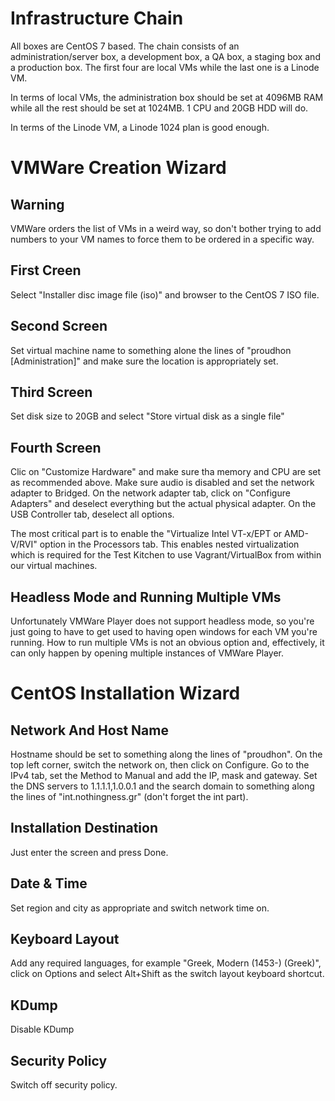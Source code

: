 # Infrastructure Chain

All boxes are CentOS 7 based. The chain consists of an administration/server box, a development box, a QA box, a staging box and a production box. The first four are local VMs while the last one is a Linode VM.

In terms of local VMs, the administration box should be set at 4096MB RAM while all the rest should be set at 1024MB. 1 CPU and 20GB HDD will do.

In terms of the Linode VM, a Linode 1024 plan is good enough.

# VMWare Creation Wizard

## Warning

VMWare orders the list of VMs in a weird way, so don't bother trying to add numbers to your VM names to force them to be ordered in a specific way.

## First Creen

Select "Installer disc image file (iso)" and browser to the CentOS 7 ISO file.

## Second Screen

Set virtual machine name to something alone the lines of "proudhon [Administration]" and make sure the location is appropriately set.

## Third Screen

Set disk size to 20GB and select "Store virtual disk as a single file"

## Fourth Screen

Clic on "Customize Hardware" and make sure tha memory and CPU are set as recommended above. Make sure audio is disabled and set the network adapter to Bridged. On the network adapter tab, click on "Configure Adapters" and deselect everything but the actual physical adapter. On the USB Controller tab, deselect all options.

The most critical part is to enable the "Virtualize Intel VT-x/EPT or AMD-V/RVI" option in the Processors tab. This enables nested virtualization which is required for the Test Kitchen to use Vagrant/VirtualBox from within our virtual machines.

## Headless Mode and Running Multiple VMs

Unfortunately VMWare Player does not support headless mode, so you're just going to have to get used to having open windows for each VM you're running. How to run multiple VMs is not an obvious option and, effectively, it can only happen by opening multiple instances of VMWare Player.

# CentOS Installation Wizard

## Network And Host Name

Hostname should be set to something along the lines of "proudhon". On the top left corner, switch the network on, then click on Configure. Go to the IPv4 tab, set the Method to Manual and add the IP, mask and gateway. Set the DNS servers to 1.1.1.1,1.0.0.1 and the search domain to something along the lines of "int.nothingness.gr" (don't forget the int part).

## Installation Destination

Just enter the screen and press Done.

## Date & Time

Set region and city as appropriate and switch network time on.

## Keyboard Layout

Add any required languages, for example "Greek, Modern (1453-) (Greek)", click on Options and select Alt+Shift as the switch layout keyboard shortcut.

## KDump

Disable KDump

## Security Policy

Switch off security policy.

